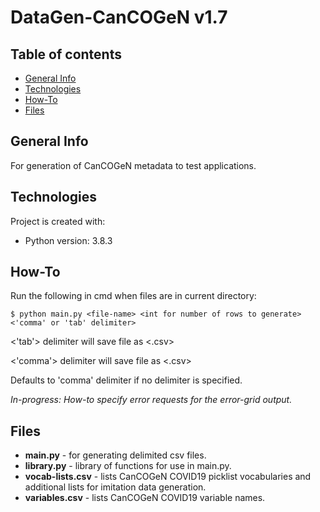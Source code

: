 # DataGen-CanCOGeN v1.7

## Table of contents
* [General Info](#General-Info)
* [Technologies](#Technologies)
* [How-To](#How-To)
* [Files](#Files)

## General Info
For generation of CanCOGeN metadata to test applications.

## Technologies
Project is created with:
* Python version: 3.8.3

## How-To
Run the following in cmd when files are in current directory:

`$ python main.py <file-name> <int for number of rows to generate> <'comma' or 'tab' delimiter>`

<'tab'> delimiter will save file as <.csv>

<'comma'> delimiter will save file as <.csv>

Defaults to 'comma' delimiter if no delimiter is specified.

*In-progress: How-to specify error requests for the error-grid output.*

## Files
* **main.py** - for generating delimited csv files.
* **library.py** - library of functions for use in main.py.
* **vocab-lists.csv** - lists CanCOGeN COVID19 picklist vocabularies and additional lists for imitation data generation.
* **variables.csv** - lists CanCOGeN COVID19 variable names.
